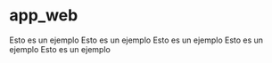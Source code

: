 # app_web
Esto es un ejemplo
Esto es un ejemplo
Esto es un ejemplo
Esto es un ejemplo
Esto es un ejemplo
